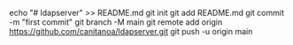 echo "# ldapserver" >> README.md
git init
git add README.md
git commit -m "first commit"
git branch -M main
git remote add origin https://github.com/canitanoa/ldapserver.git
git push -u origin main